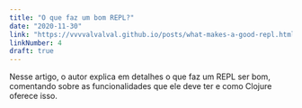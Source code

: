 ```yaml
---
title: "O que faz um bom REPL?"
date: "2020-11-30"
link: "https://vvvvalvalval.github.io/posts/what-makes-a-good-repl.html"
linkNumber: 4
draft: true
---
```


Nesse artigo, o autor explica em detalhes o que faz um REPL ser bom, comentando sobre as funcionalidades que ele deve ter e como Clojure oferece isso.
